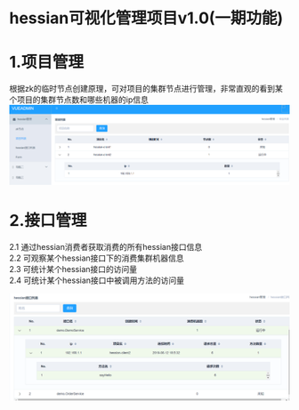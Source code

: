 # hessian可视化管理项目v1.0(一期功能)
# 1.项目管理
根据zk的临时节点创建原理，可对项目的集群节点进行管理，非常直观的看到某个项目的集群节点数和哪些机器的ip信息
![image](https://github.com/chenyaoBOY/document/raw/master/image/1.png)



# 2.接口管理

 2.1 通过hessian消费者获取消费的所有hessian接口信息  
 2.2 可观察某个hessian接口下的消费集群机器信息  
 2.3 可统计某个hessian接口的访问量  
 2.4 可统计某个hessian接口中被调用方法的访问量  

![image](https://github.com/chenyaoBOY/document/raw/master/image/2.png)
